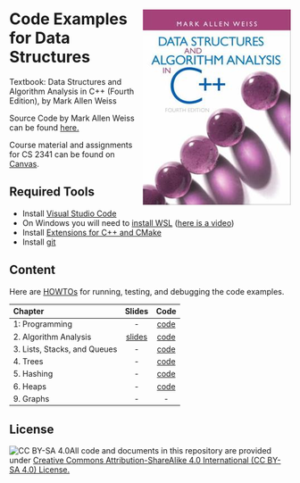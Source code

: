 # <img src="images/DS_Weiss_Book.jpg" align="right"> Code Examples for Data Structures

Textbook: Data Structures and Algorithm Analysis in C++ (Fourth Edition), by Mark Allen Weiss

Source Code by Mark Allen Weiss can be found [here.](https://users.cs.fiu.edu/~weiss/dsaa_c++4/code/)

Course material and assignments for CS 2341 can be found on [Canvas](https://www.smu.edu/OIT/Services/Canvas/).


## Required Tools

* Install [Visual Studio Code](https://code.visualstudio.com/)
* On Windows you will need to [install WSL](https://code.visualstudio.com/docs/cpp/config-wsl) ([here is a video](https://www.youtube.com/watch?v=NY5izJWXi0U))
* Install [Extensions for C++ and CMake](https://code.visualstudio.com/docs/languages/cpp)
* Install [git](https://git-scm.com/)


## Content

Here are [HOWTOs](Chapter1_Programming/HOWTOs.md) for running, testing, and debugging the code examples.

| Chapter | Slides | Code |
| :-------| :----: | :--: |
| 1: Programming | - | [code](Chapter1_Programming)  |
| 2. Algorithm Analysis | [slides](https://github.com/mhahsler/CS2341/blob/main/slides/Chapter2_Algorithm_Analysis.pdf) | [code](Chapter2_Algorithm_Analysis) |
| 3. Lists, Stacks, and Queues | - | [code](Chapter3_Lists_etc) |
| 4. Trees | - | [code](Chapter4_Trees) |
| 5. Hashing | - | [code](Chapter5_Hashing) |
| 6. Heaps | - | [code](Chapter6_Heap) |
| 9. Graphs | - | - |

## License

<img src="https://licensebuttons.net/l/by-sa/3.0/88x31.png" alt="CC BY-SA 4.0" align="left">

All code and documents in this repository are provided under [Creative Commons Attribution-ShareAlike 4.0 International (CC BY-SA 4.0) License.](https://creativecommons.org/licenses/by-sa/4.0/)
